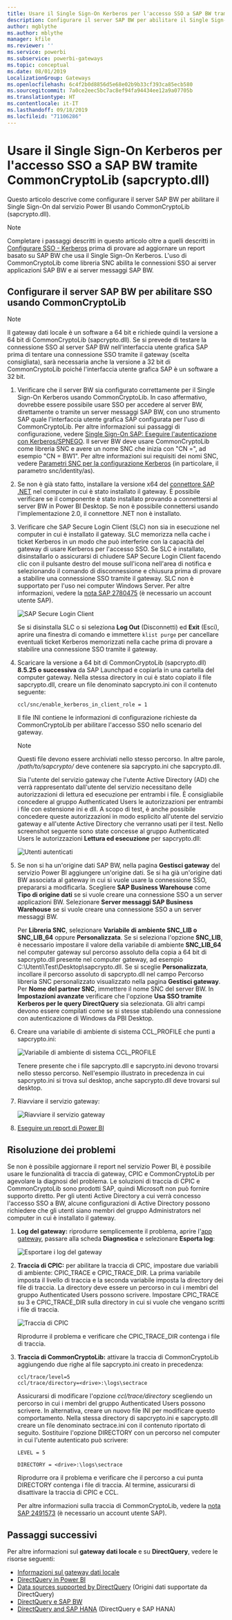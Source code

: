 ```yaml
---
title: Usare il Single Sign-On Kerberos per l'accesso SSO a SAP BW tramite CommonCryptoLib (sapcrypto.dll)
description: Configurare il server SAP BW per abilitare il Single Sign-On dal servizio Power BI usando CommonCryptoLib (sapcrypto.dll)
author: mgblythe
ms.author: mblythe
manager: kfile
ms.reviewer: ''
ms.service: powerbi
ms.subservice: powerbi-gateways
ms.topic: conceptual
ms.date: 08/01/2019
LocalizationGroup: Gateways
ms.openlocfilehash: 6c4f2b0d8856d5e68e02b9b33cf393ca85ecb580
ms.sourcegitcommit: 7a0ce2eec5bc7ac8ef94fa94434ee12a9a07705b
ms.translationtype: HT
ms.contentlocale: it-IT
ms.lasthandoff: 09/18/2019
ms.locfileid: "71106286"
---
```

# <a name="use-kerberos-single-sign-on-for-sso-to-sap-bw-using-commoncryptolib-sapcryptodll"></a>Usare il Single Sign-On Kerberos per l'accesso SSO a SAP BW tramite CommonCryptoLib (sapcrypto.dll)

Questo articolo descrive come configurare il server SAP BW per abilitare il Single Sign-On dal servizio Power BI usando CommonCryptoLib (sapcrypto.dll).

> [!NOTE]
> Completare i passaggi descritti in questo articolo oltre a quelli descritti in [Configurare SSO - Kerberos](service-gateway-sso-kerberos.md) prima di provare ad aggiornare un report basato su SAP BW che usa il Single Sign-On Kerberos. L'uso di CommonCryptoLib come libreria SNC abilita le connessioni SSO ai server applicazioni SAP BW e ai server messaggi SAP BW.

## <a name="configure-sap-bw-server-to-enable-sso-using-commoncryptolib"></a>Configurare il server SAP BW per abilitare SSO usando CommonCryptoLib

> [!NOTE]
> Il gateway dati locale è un software a 64 bit e richiede quindi la versione a 64 bit di CommonCryptoLib (sapcrypto.dll). Se si prevede di testare la connessione SSO al server SAP BW nell'interfaccia utente grafica SAP prima di tentare una connessione SSO tramite il gateway (scelta consigliata), sarà necessaria anche la versione a 32 bit di CommonCryptoLib poiché l'interfaccia utente grafica SAP è un software a 32 bit.

1. Verificare che il server BW sia configurato correttamente per il Single Sign-On Kerberos usando CommonCryptoLib. In caso affermativo, dovrebbe essere possibile usare SSO per accedere al server BW, direttamente o tramite un server messaggi SAP BW, con uno strumento SAP quale l'interfaccia utente grafica SAP configurata per l'uso di CommonCryptoLib. Per altre informazioni sui passaggi di configurazione, vedere [Single Sign-On SAP: Eseguire l'autenticazione con Kerberos/SPNEGO](https://blogs.sap.com/2017/07/27/sap-single-sign-on-authenticate-with-kerberosspnego/). Il server BW deve usare CommonCryptoLib come libreria SNC e avere un nome SNC che inizia con "CN =", ad esempio "CN = BW1". Per altre informazioni sui requisiti dei nomi SNC, vedere [Parametri SNC per la configurazione Kerberos](https://help.sap.com/viewer/df185fd53bb645b1bd99284ee4e4a750/3.0/en-US/360534094511490d91b9589d20abb49a.html) (in particolare, il parametro snc/identity/as).

1. Se non è già stato fatto, installare la versione x64 del [connettore SAP .NET](https://support.sap.com/en/product/connectors/msnet.html) nel computer in cui è stato installato il gateway. È possibile verificare se il componente è stato installato provando a connettersi al server BW in Power BI Desktop. Se non è possibile connettersi usando l'implementazione 2.0, il connettore .NET non è installato.

1. Verificare che SAP Secure Login Client (SLC) non sia in esecuzione nel computer in cui è installato il gateway. SLC memorizza nella cache i ticket Kerberos in un modo che può interferire con la capacità del gateway di usare Kerberos per l'accesso SSO. Se SLC è installato, disinstallarlo o assicurarsi di chiudere SAP Secure Login Client facendo clic con il pulsante destro del mouse sull'icona nell'area di notifica e selezionando il comando di disconnessione e chiusura prima di provare a stabilire una connessione SSO tramite il gateway. SLC non è supportato per l'uso nei computer Windows Server. Per altre informazioni, vedere la [nota SAP 2780475](https://launchpad.support.sap.com/#/notes/2780475) (è necessario un account utente SAP).

    ![SAP Secure Login Client](media/service-gateway-sso-kerberos/sap-secure-login-client.png)

    Se si disinstalla SLC o si seleziona **Log Out** (Disconnetti) ed **Exit** (Esci), aprire una finestra di comando e immettere `klist purge` per cancellare eventuali ticket Kerberos memorizzati nella cache prima di provare a stabilire una connessione SSO tramite il gateway.

1. Scaricare la versione a 64 bit di CommonCryptoLib (sapcrypto.dll) **8.5.25 o successiva** da SAP Launchpad e copiarla in una cartella del computer gateway. Nella stessa directory in cui è stato copiato il file sapcrypto.dll, creare un file denominato sapcrypto.ini con il contenuto seguente:

    ```
    ccl/snc/enable_kerberos_in_client_role = 1
    ```

    Il file INI contiene le informazioni di configurazione richieste da CommonCryptoLib per abilitare l'accesso SSO nello scenario del gateway.

    > [!NOTE]
    > Questi file devono essere archiviati nello stesso percorso. In altre parole, _/path/to/sapcrypto/_ deve contenere sia sapcrypto.ini che sapcrypto.dll.

    Sia l'utente del servizio gateway che l'utente Active Directory (AD) che verrà rappresentato dall'utente del servizio necessitano delle autorizzazioni di lettura ed esecuzione per entrambi i file. È consigliabile concedere al gruppo Authenticated Users le autorizzazioni per entrambi i file con estensione ini e dll. A scopo di test, è anche possibile concedere queste autorizzazioni in modo esplicito all'utente del servizio gateway e all'utente Active Directory che verranno usati per il test. Nello screenshot seguente sono state concesse al gruppo Authenticated Users le autorizzazioni **Lettura ed esecuzione** per sapcrypto.dll:

    ![Utenti autenticati](media/service-gateway-sso-kerberos/authenticated-users.png)

1. Se non si ha un'origine dati SAP BW, nella pagina **Gestisci gateway** del servizio Power BI aggiungere un'origine dati. Se si ha già un'origine dati BW associata al gateway in cui si vuole usare la connessione SSO, prepararsi a modificarla. Scegliere **SAP Business Warehouse** come **Tipo di origine dati** se si vuole creare una connessione SSO a un server applicazioni BW. Selezionare **Server messaggi SAP Business Warehouse** se si vuole creare una connessione SSO a un server messaggi BW.

    Per **Libreria SNC**, selezionare **Variabile di ambiente SNC\_LIB o SNC\_LIB\_64** oppure **Personalizzata**. Se si seleziona l'opzione **SNC\_LIB**, è necessario impostare il valore della variabile di ambiente **SNC\_LIB\_64** nel computer gateway sul percorso assoluto della copia a 64 bit di sapcrypto.dll presente nel computer gateway, ad esempio C:\Utenti\Test\Desktop\sapcrypto.dll. Se si sceglie **Personalizzata**, incollare il percorso assoluto di sapcrypto.dll nel campo Percorso libreria SNC personalizzato visualizzato nella pagina **Gestisci gateway**. Per **Nome del partner SNC**, immettere il nome SNC del server BW. In **Impostazioni avanzate** verificare che l'opzione **Usa SSO tramite Kerberos per le query DirectQuery** sia selezionata. Gli altri campi devono essere compilati come se si stesse stabilendo una connessione con autenticazione di Windows da PBI Desktop.

1. Creare una variabile di ambiente di sistema CCL\_PROFILE che punti a sapcrypto.ini:

    ![Variabile di ambiente di sistema CCL\_PROFILE](media/service-gateway-sso-kerberos/ccl-profile-variable.png)

    Tenere presente che i file sapcrypto.dll e sapcrypto.ini devono trovarsi nello stesso percorso. Nell'esempio illustrato in precedenza in cui sapcrypto.ini si trova sul desktop, anche sapcrypto.dll deve trovarsi sul desktop.

1. Riavviare il servizio gateway:

    ![Riavviare il servizio gateway](media/service-gateway-sso-kerberos/restart-gateway-service.png)

1. [Eseguire un report di Power BI](service-gateway-sso-kerberos.md#run-a-power-bi-report)

## <a name="troubleshooting"></a>Risoluzione dei problemi

Se non è possibile aggiornare il report nel servizio Power BI, è possibile usare le funzionalità di traccia di gateway, CPIC e CommonCryptoLib per agevolare la diagnosi del problema. Le soluzioni di traccia di CPIC e CommonCryptoLib sono prodotti SAP, quindi Microsoft non può fornire supporto diretto. Per gli utenti Active Directory a cui verrà concesso l'accesso SSO a BW, alcune configurazioni di Active Directory possono richiedere che gli utenti siano membri del gruppo Administrators nel computer in cui è installato il gateway.

1. **Log del gateway:** riprodurre semplicemente il problema, aprire l'[app gateway](https://docs.microsoft.com/data-integration/gateway/service-gateway-app), passare alla scheda **Diagnostica** e selezionare **Esporta log**:

    ![Esportare i log del gateway](media/service-gateway-sso-kerberos/export-gateway-logs.png)

1. **Traccia di CPIC:** per abilitare la traccia di CPIC, impostare due variabili di ambiente: CPIC\_TRACE e CPIC\_TRACE\_DIR. La prima variabile imposta il livello di traccia e la seconda variabile imposta la directory dei file di traccia. La directory deve essere un percorso in cui i membri del gruppo Authenticated Users possono scrivere. Impostare CPIC\_TRACE su 3 e CPIC\_TRACE\_DIR sulla directory in cui si vuole che vengano scritti i file di traccia.

    ![Traccia di CPIC](media/service-gateway-sso-kerberos/cpic-tracing.png)

    Riprodurre il problema e verificare che CPIC\_TRACE\_DIR contenga i file di traccia.

1. **Traccia di CommonCryptoLib:** attivare la traccia di CommonCryptoLib aggiungendo due righe al file sapcrypto.ini creato in precedenza:

    ```
    ccl/trace/level=5
    ccl/trace/directory=<drive>:\logs\sectrace
    ```

    Assicurarsi di modificare l'opzione _ccl/trace/directory_ scegliendo un percorso in cui i membri del gruppo Authenticated Users possono scrivere. In alternativa, creare un nuovo file INI per modificare questo comportamento. Nella stessa directory di sapcrypto.ini e sapcrypto.dll creare un file denominato sectrace.ini con il contenuto riportato di seguito. Sostituire l'opzione DIRECTORY con un percorso nel computer in cui l'utente autenticato può scrivere:

    ```
    LEVEL = 5

    DIRECTORY = <drive>:\logs\sectrace
    ```

    Riprodurre ora il problema e verificare che il percorso a cui punta DIRECTORY contenga i file di traccia. Al termine, assicurarsi di disattivare la traccia di CPIC e CCL.

    Per altre informazioni sulla traccia di CommonCryptoLib, vedere la [nota SAP 2491573](https://launchpad.support.sap.com/#/notes/2491573) (è necessario un account utente SAP).

## <a name="next-steps"></a>Passaggi successivi

Per altre informazioni sul **gateway dati locale** e su **DirectQuery**, vedere le risorse seguenti:

* [Informazioni sul gateway dati locale](/data-integration/gateway/service-gateway-getting-started)
* [DirectQuery in Power BI](desktop-directquery-about.md)
* [Data sources supported by DirectQuery](desktop-directquery-data-sources.md) (Origini dati supportate da DirectQuery)
* [DirectQuery e SAP BW](desktop-directquery-sap-bw.md)
* [DirectQuery and SAP HANA](desktop-directquery-sap-hana.md) (DirectQuery e SAP HANA)
